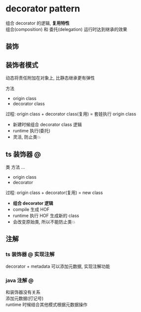 # decorator pattern

组合 decorator 的逻辑, **复用特性**  
组合(composition) 和 委托(delegation) 运行时达到继承的效果

## 装饰

## 装饰者模式

动态将责任附加在对象上, 比静态继承更有弹性

方法

- origin class
- decorator class

过程: origin class + decorator class(复用) = 套娃执行 origin class

- 新建时候组合 decorator class 逻辑
- runtime 执行(委托)
- 灵活, 防止类💥

## ts 装饰器 @

类 方法 ...

- origin class
- decorator

过程: origin class + decorator(复用) = new class

- **组合 decorator 逻辑**
- compile 生成 HOF
- runtime 执行 HOF 生成新的 class
- 会改变原始类, 所以不能防止类💥

## 注解

### ts 装饰器 @ 实现注解

decorator + metadata 可以添加元数据, 实现注解功能

### java 注解 @

和装饰器没有关系  
添加元数据(打记号)  
runtime 时候结合其他模式根据元数据操作  
